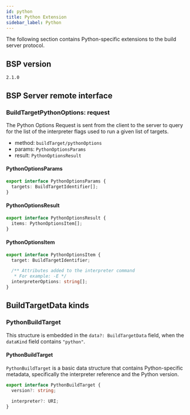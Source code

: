 ```yaml
---
id: python
title: Python Extension
sidebar_label: Python
---
```


The following section contains Python-specific extensions to the build server
protocol.

## BSP version

`2.1.0`

## BSP Server remote interface

### BuildTargetPythonOptions: request

The Python Options Request is sent from the client to the server to
query for the list of the interpreter flags used to run a given list of
targets.

- method: `buildTarget/pythonOptions`
- params: `PythonOptionsParams`
- result: `PythonOptionsResult`

#### PythonOptionsParams

```ts
export interface PythonOptionsParams {
  targets: BuildTargetIdentifier[];
}
```

#### PythonOptionsResult

```ts
export interface PythonOptionsResult {
  items: PythonOptionsItem[];
}
```

#### PythonOptionsItem

```ts
export interface PythonOptionsItem {
  target: BuildTargetIdentifier;

  /** Attributes added to the interpreter command
   * For example: -E */
  interpreterOptions: string[];
}
```

## BuildTargetData kinds

### PythonBuildTarget

This structure is embedded in
the `data?: BuildTargetData` field, when
the `dataKind` field contains `"python"`.

#### PythonBuildTarget

`PythonBuildTarget` is a basic data structure that contains Python-specific
metadata, specifically the interpreter reference and the Python version.

```ts
export interface PythonBuildTarget {
  version?: string;

  interpreter?: URI;
}
```
